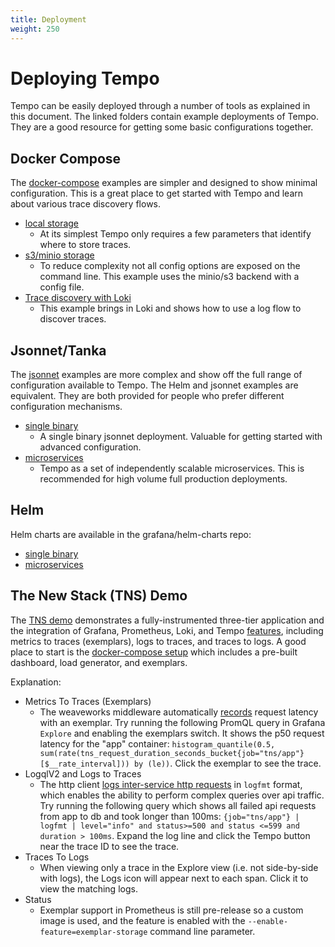 ```yaml
---
title: Deployment
weight: 250
---
```


# Deploying Tempo

Tempo can be easily deployed through a number of tools as explained in this document.
The linked folders contain example deployments of Tempo.  They are a good resource for getting some basic configurations together.

## Docker Compose

The [docker-compose](https://github.com/grafana/tempo/tree/master/example/docker-compose) examples are simpler and designed to show minimal configuration.  This is a great place
to get started with Tempo and learn about various trace discovery flows.

- [local storage](https://github.com/grafana/tempo/tree/master/example/docker-compose/readme.md#local-storage)
    - At its simplest Tempo only requires a few parameters that identify where to store traces.
- [s3/minio storage](https://github.com/grafana/tempo/tree/master/example/docker-compose/readme.md#s3)
    - To reduce complexity not all config options are exposed on the command line.  This example uses the minio/s3 backend with a config file.
- [Trace discovery with Loki](https://github.com/grafana/tempo/tree/master/example/docker-compose/readme.md#loki-derived-fields)
    - This example brings in Loki and shows how to use a log flow to discover traces.

## Jsonnet/Tanka

The [jsonnet](https://github.com/grafana/tempo/tree/master/example/tk) examples are more complex and show off the full range of configuration available to Tempo.  The
Helm and jsonnet examples are equivalent.  They are both provided for people who prefer different configuration
mechanisms.

- [single binary](https://github.com/grafana/tempo/tree/master/example/tk/readme.md#single-binary)
    - A single binary jsonnet deployment.  Valuable for getting started with advanced configuration.
- [microservices](https://github.com/grafana/tempo/tree/master/example/tk/readme.md#microservices)
    - Tempo as a set of independently scalable microservices.  This is recommended for high volume full production deployments.

## Helm

Helm charts are available in the grafana/helm-charts repo:

- [single binary](https://github.com/grafana/helm-charts/tree/main/charts/tempo)
- [microservices](https://github.com/grafana/helm-charts/tree/main/charts/tempo-distributed)

## The New Stack (TNS) Demo

The [TNS demo](https://github.com/grafana/tns) demonstrates a fully-instrumented three-tier application and the integration of Grafana, Prometheus, Loki, and Tempo [features](https://github.com/grafana/tns#demoable-things), including metrics to traces (exemplars), logs to traces, and traces to logs.  A good place to start is the [docker-compose setup](https://github.com/grafana/tns/tree/main/production/docker-compose) which includes a pre-built dashboard, load generator, and exemplars.

Explanation:
- Metrics To Traces (Exemplars)
    - The weaveworks middleware automatically [records](https://github.com/weaveworks/common/blob/bd288de53d57de300fa286688ce2fc935687213f/middleware/instrument.go#L79) request latency with an exemplar.  Try running the following PromQL query in Grafana `Explore` and enabling the exemplars switch. It shows the p50 request latency for the "app" container:  `histogram_quantile(0.5, sum(rate(tns_request_duration_seconds_bucket{job="tns/app"}[$__rate_interval])) by (le))`.  Click the exemplar to see the trace.
- LogqlV2 and Logs to Traces
    - The http client [logs inter-service http requests](https://github.com/grafana/tns/blob/main/client/http.go#L70) in `logfmt` format, which enables the ability to perform complex queries over api traffic. Try running the following query which shows all failed api requests from app to db and took longer than 100ms: `{job="tns/app"} | logfmt | level="info" and status>=500 and status <=599 and duration > 100ms`.  Expand the log line and click the Tempo button near the trace ID to see the trace.
- Traces To Logs
    - When viewing only a trace in the Explore view (i.e. not side-by-side with logs), the Logs icon will appear next to each span.  Click it to view the matching logs.
- Status
    - Exemplar support in Prometheus is still pre-release so a custom image is used, and the feature is enabled with the `--enable-feature=exemplar-storage` command line parameter.
